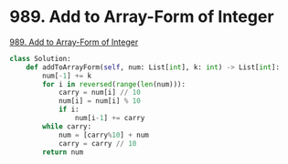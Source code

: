 # 989. Add to Array-Form of Integer

[989. Add to Array-Form of Integer](https://leetcode.com/problems/add-to-array-form-of-integer/)

```python
class Solution:
    def addToArrayForm(self, num: List[int], k: int) -> List[int]:
        num[-1] += k
        for i in reversed(range(len(num))):
            carry = num[i] // 10
            num[i] = num[i] % 10
            if i: 
                num[i-1] += carry
        while carry:
            num = [carry%10] + num
            carry = carry // 10
        return num
```

